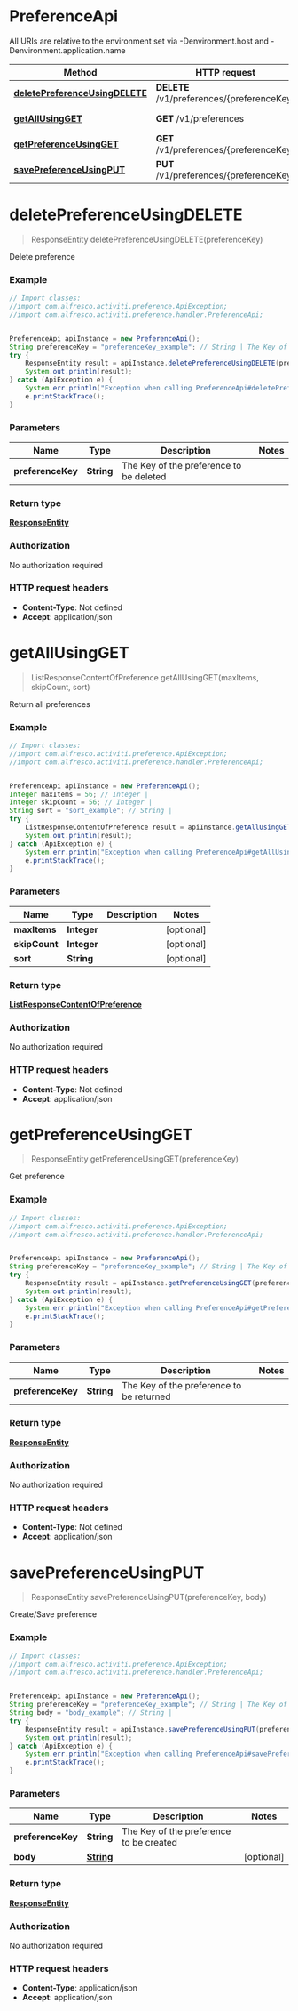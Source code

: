 # PreferenceApi

All URIs are relative to the environment set via -Denvironment.host and -Denvironment.application.name

Method | HTTP request | Description
------------- | ------------- | -------------
[**deletePreferenceUsingDELETE**](PreferenceApi.md#deletePreferenceUsingDELETE) | **DELETE** /v1/preferences/{preferenceKey} | Delete preference
[**getAllUsingGET**](PreferenceApi.md#getAllUsingGET) | **GET** /v1/preferences | Return all preferences
[**getPreferenceUsingGET**](PreferenceApi.md#getPreferenceUsingGET) | **GET** /v1/preferences/{preferenceKey} | Get preference
[**savePreferenceUsingPUT**](PreferenceApi.md#savePreferenceUsingPUT) | **PUT** /v1/preferences/{preferenceKey} | Create/Save preference

<a name="deletePreferenceUsingDELETE"></a>
# **deletePreferenceUsingDELETE**
> ResponseEntity deletePreferenceUsingDELETE(preferenceKey)

Delete preference

### Example
```java
// Import classes:
//import com.alfresco.activiti.preference.ApiException;
//import com.alfresco.activiti.preference.handler.PreferenceApi;


PreferenceApi apiInstance = new PreferenceApi();
String preferenceKey = "preferenceKey_example"; // String | The Key of the preference to be deleted
try {
    ResponseEntity result = apiInstance.deletePreferenceUsingDELETE(preferenceKey);
    System.out.println(result);
} catch (ApiException e) {
    System.err.println("Exception when calling PreferenceApi#deletePreferenceUsingDELETE");
    e.printStackTrace();
}
```

### Parameters

Name | Type | Description  | Notes
------------- | ------------- | ------------- | -------------
 **preferenceKey** | **String**| The Key of the preference to be deleted |

### Return type

[**ResponseEntity**](ResponseEntity.md)

### Authorization

No authorization required

### HTTP request headers

 - **Content-Type**: Not defined
 - **Accept**: application/json

<a name="getAllUsingGET"></a>
# **getAllUsingGET**
> ListResponseContentOfPreference getAllUsingGET(maxItems, skipCount, sort)

Return all preferences

### Example
```java
// Import classes:
//import com.alfresco.activiti.preference.ApiException;
//import com.alfresco.activiti.preference.handler.PreferenceApi;


PreferenceApi apiInstance = new PreferenceApi();
Integer maxItems = 56; // Integer | 
Integer skipCount = 56; // Integer | 
String sort = "sort_example"; // String | 
try {
    ListResponseContentOfPreference result = apiInstance.getAllUsingGET(maxItems, skipCount, sort);
    System.out.println(result);
} catch (ApiException e) {
    System.err.println("Exception when calling PreferenceApi#getAllUsingGET");
    e.printStackTrace();
}
```

### Parameters

Name | Type | Description  | Notes
------------- | ------------- | ------------- | -------------
 **maxItems** | **Integer**|  | [optional]
 **skipCount** | **Integer**|  | [optional]
 **sort** | **String**|  | [optional]

### Return type

[**ListResponseContentOfPreference**](ListResponseContentOfPreference.md)

### Authorization

No authorization required

### HTTP request headers

 - **Content-Type**: Not defined
 - **Accept**: application/json

<a name="getPreferenceUsingGET"></a>
# **getPreferenceUsingGET**
> ResponseEntity getPreferenceUsingGET(preferenceKey)

Get preference

### Example
```java
// Import classes:
//import com.alfresco.activiti.preference.ApiException;
//import com.alfresco.activiti.preference.handler.PreferenceApi;


PreferenceApi apiInstance = new PreferenceApi();
String preferenceKey = "preferenceKey_example"; // String | The Key of the preference to be returned
try {
    ResponseEntity result = apiInstance.getPreferenceUsingGET(preferenceKey);
    System.out.println(result);
} catch (ApiException e) {
    System.err.println("Exception when calling PreferenceApi#getPreferenceUsingGET");
    e.printStackTrace();
}
```

### Parameters

Name | Type | Description  | Notes
------------- | ------------- | ------------- | -------------
 **preferenceKey** | **String**| The Key of the preference to be returned |

### Return type

[**ResponseEntity**](ResponseEntity.md)

### Authorization

No authorization required

### HTTP request headers

 - **Content-Type**: Not defined
 - **Accept**: application/json

<a name="savePreferenceUsingPUT"></a>
# **savePreferenceUsingPUT**
> ResponseEntity savePreferenceUsingPUT(preferenceKey, body)

Create/Save preference

### Example
```java
// Import classes:
//import com.alfresco.activiti.preference.ApiException;
//import com.alfresco.activiti.preference.handler.PreferenceApi;


PreferenceApi apiInstance = new PreferenceApi();
String preferenceKey = "preferenceKey_example"; // String | The Key of the preference to be created
String body = "body_example"; // String | 
try {
    ResponseEntity result = apiInstance.savePreferenceUsingPUT(preferenceKey, body);
    System.out.println(result);
} catch (ApiException e) {
    System.err.println("Exception when calling PreferenceApi#savePreferenceUsingPUT");
    e.printStackTrace();
}
```

### Parameters

Name | Type | Description  | Notes
------------- | ------------- | ------------- | -------------
 **preferenceKey** | **String**| The Key of the preference to be created |
 **body** | [**String**](String.md)|  | [optional]

### Return type

[**ResponseEntity**](ResponseEntity.md)

### Authorization

No authorization required

### HTTP request headers

 - **Content-Type**: application/json
 - **Accept**: application/json

